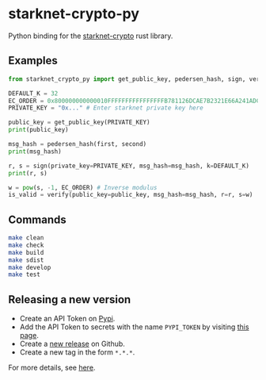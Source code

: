 # starknet-crypto-py

Python binding for the [starknet-crypto](https://github.com/xJonathanLEI/starknet-rs/tree/master/starknet-crypto) rust library.

## Examples

```python
from starknet_crypto_py import get_public_key, pedersen_hash, sign, verify

DEFAULT_K = 32
EC_ORDER = 0x800000000000010FFFFFFFFFFFFFFFFB781126DCAE7B2321E66A241ADC64D2F
PRIVATE_KEY = "0x..." # Enter starknet private key here

public_key = get_public_key(PRIVATE_KEY)
print(public_key)

msg_hash = pedersen_hash(first, second)
print(msg_hash)

r, s = sign(private_key=PRIVATE_KEY, msg_hash=msg_hash, k=DEFAULT_K)
print(r, s)

w = pow(s, -1, EC_ORDER) # Inverse modulus
is_valid = verify(public_key=public_key, msg_hash=msg_hash, r=r, s=w)
```

## Commands

```bash
make clean
make check
make build
make sdist
make develop
make test
```

## Releasing a new version

- Create an API Token on [Pypi](https://pypi.org/).
- Add the API Token to secrets with the name `PYPI_TOKEN` by visiting [this page](https://github.com/tradeparadex/starknet-crypto-py/settings/secrets/actions/new).
- Create a [new release](https://github.com/tradeparadex/starknet-crypto-py/releases/new) on Github.
- Create a new tag in the form `*.*.*`.

For more details, see [here](https://www.maturin.rs/distribution).
